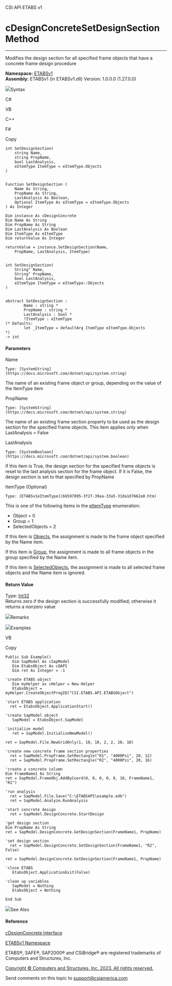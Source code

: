 ﻿

CSI API ETABS v1

# cDesignConcreteSetDesignSection Method  
  
---  
  
Modifies the design section for all specified frame objects that have a
concrete frame design procedure

**Namespace:** [ETABSv1](2780f1b8-2033-5289-2298-1cdb2a7508d9.htm)  
**Assembly:** ETABSv1 (in ETABSv1.dll) Version: 1.0.0.0 (1.27.0.0)

![](../icons/SectionExpanded.png)Syntax

C#

VB

C++

F#

Copy

    
    
    int SetDesignSection(
    	string Name,
    	string PropName,
    	bool LastAnalysis,
    	eItemType ItemType = eItemType.Objects
    )
    
    
    Function SetDesignSection ( 
    	Name As String,
    	PropName As String,
    	LastAnalysis As Boolean,
    	Optional ItemType As eItemType = eItemType.Objects
    ) As Integer
    
    Dim instance As cDesignConcrete
    Dim Name As String
    Dim PropName As String
    Dim LastAnalysis As Boolean
    Dim ItemType As eItemType
    Dim returnValue As Integer
    
    returnValue = instance.SetDesignSection(Name, 
    	PropName, LastAnalysis, ItemType)
    
    
    int SetDesignSection(
    	String^ Name, 
    	String^ PropName, 
    	bool LastAnalysis, 
    	eItemType ItemType = eItemType::Objects
    )
    
    
    abstract SetDesignSection : 
            Name : string * 
            PropName : string * 
            LastAnalysis : bool * 
            ?ItemType : eItemType 
    (* Defaults:
            let _ItemType = defaultArg ItemType eItemType.Objects
    *)
    -> int 
    

#### Parameters

Name

    Type: [SystemString](https://docs.microsoft.com/dotnet/api/system.string)  
The name of an existing frame object or group, depending on the value of the
ItemType item

PropName

    Type: [SystemString](https://docs.microsoft.com/dotnet/api/system.string)  
The name of an existing frame section property to be used as the design
section for the specified frame objects. This item applies only when
LastAnalysis = False

LastAnalysis

    Type: [SystemBoolean](https://docs.microsoft.com/dotnet/api/system.boolean)  
If this item is True, the design section for the specified frame objects is
reset to the last analysis section for the frame object. If it is False, the
design section is set to that specified by PropName

ItemType (Optional)

    Type: [ETABSv1eItemType](b6597895-3f27-39aa-33a5-31da1d7662a0.htm)  
This is one of the following items in the
[eItemType](b6597895-3f27-39aa-33a5-31da1d7662a0.htm) enumeration:

  * Object = 0
  * Group = 1
  * SelectedObjects = 2

If this item is [Objects](b6597895-3f27-39aa-33a5-31da1d7662a0.htm), the
assignment is made to the frame object specified by the Name item.

If this item is [Group](b6597895-3f27-39aa-33a5-31da1d7662a0.htm), the
assignment is made to all frame objects in the group specified by the Name
item.

If this item is [SelectedObjects](b6597895-3f27-39aa-33a5-31da1d7662a0.htm),
the assignment is made to all selected frame objects and the Name item is
ignored.

#### Return Value

Type: [Int32](https://docs.microsoft.com/dotnet/api/system.int32)  
Returns zero if the design section is successfully modified; otherwise it
returns a nonzero value

![](../icons/SectionExpanded.png)Remarks

![](../icons/SectionExpanded.png)Examples

VB

Copy

    
    
    Public Sub Example()
       Dim SapModel As cSapModel
       Dim EtabsObject As cOAPI
       Dim ret As Integer = -1
    
    'create ETABS object
       Dim myHelper as cHelper = New Helper
       EtabsObject = myHelper.CreateObjectProgID("CSI.ETABS.API.ETABSObject")
    
    'start ETABS application
      ret = EtabsObject.ApplicationStart()
    
    'create SapModel object
       SapModel = EtabsObject.SapModel
    
    'initialize model
       ret = SapModel.InitializeNewModel()
    
    ret = SapModel.File.NewGridOnly(1, 10, 10, 2, 2, 10, 10)
    
    'create new concrete frame section properties
      ret = SapModel.PropFrame.SetRectangle("R1", "4000Psi", 20, 12)
      ret = SapModel.PropFrame.SetRectangle("R2", "4000Psi", 20, 16)
    
    'create a concrete column
    Dim FrameName1 As String
    ret = SapModel.FrameObj.AddByCoord(0, 0, 0, 0, 0, 10, FrameName1, "R1")
    
    'run analysis
      ret = SapModel.File.Save("C:\ETABSAPI\example.edb")
      ret = SapModel.Analyze.RunAnalysis
    
    'start concrete design
      ret = SapModel.DesignConcrete.StartDesign
    
    'get design section
    Dim PropName As String
    ret = SapModel.DesignConcrete.GetDesignSection(FrameName1, PropName)
    
    'set design section
      ret = SapModel.DesignConcrete.SetDesignSection(FrameName1, "R2", False)
    
    ret = SapModel.DesignConcrete.GetDesignSection(FrameName1, PropName)
    
    'close ETABS
       EtabsObject.ApplicationExit(False)
    
    'clean up variables
       SapModel = Nothing
       EtabsObject = Nothing
    
    End Sub

![](../icons/SectionExpanded.png)See Also

#### Reference

[cDesignConcrete Interface](692d8043-f8d2-9265-f110-3f37b97ae059.htm)

[ETABSv1 Namespace](2780f1b8-2033-5289-2298-1cdb2a7508d9.htm)

ETABS®, SAFE®, SAP2000® and CSiBridge® are registered trademarks of Computers
and Structures, Inc.  

[Copyright © Computers and Structures, Inc. 2023. All rights
reserved.](http://www.csiamerica.com)

Send comments on this topic to
[support@csiamerica.com](mailto:support%40csiamerica.com?Subject=CSI%20API%20ETABS%20v1)

